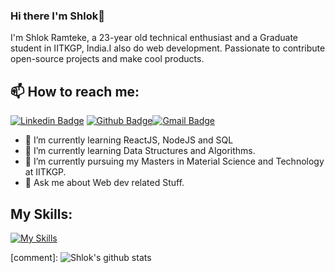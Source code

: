 
### Hi there I'm Shlok👋
I'm Shlok Ramteke, a 23-year old technical enthusiast and a Graduate student in IITKGP, India.I also do web development. Passionate to contribute open-source projects and make cool products.<br>
## 📫 How to reach me: 
[![Linkedin Badge](https://img.shields.io/badge/-Linkedin-4169E1?style=flat-square&logo=Linkedin&logoColor=white&&link=https://www.linkedin.com/in/shlok-ramteke-2407/)](https://www.linkedin.com/in/shlok-ramteke-2407/)
[![Github Badge](https://img.shields.io/badge/-Github-000?style=flat-square&logo=Github&logoColor=white&&link=https://github.com/ShlokRamteke)](https://github.com/ShlokRamteke)[![Gmail Badge](https://img.shields.io/badge/-Gmail-c14438?style=flat-square&logo=Gmail&logoColor=white&link=mailto:shlok.ramteke24@gmail.com)](mailto:shlok.ramteke24@gmail.com)


- 🌱 I’m currently learning ReactJS, NodeJS and SQL
- 🌱 I’m currently learning Data Structures and Algorithms.
- 🔭 I’m currently pursuing my Masters in Material Science and Technology at IITKGP.
- 💬 Ask me about Web dev related Stuff.

## My Skills:
[![My Skills](https://skillicons.dev/icons?i=js,react,nodejs,html,css,py,unity,matlab,latex,cpp,blender)](https://skillicons.dev)


[comment]: ![Shlok's github stats](https://github-readme-stats.vercel.app/api?username=ShlokRamteke&show_icons=true&theme=dark)

